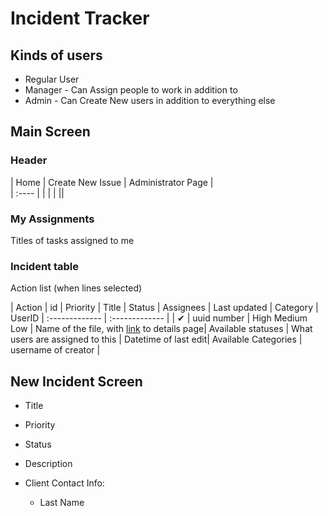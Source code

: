 # Incident Tracker 

## Kinds of users

- Regular User
- Manager - Can Assign people to work in addition to
- Admin - Can Create New users in addition to everything else


## Main Screen

### Header
| Home | Create New Issue | Administrator Page |  
| :---- |
|  |  | ||

### My Assignments
Titles of tasks assigned to me

### Incident table

Action list (when lines selected)

| Action         | id             | Priority | Title | Status | Assignees | Last updated | Category | UserID
| :------------- | :------------- |
|  &#x2714;        | uuid number      | High Medium Low | Name of the file, with [link]() to details page| Available statuses | What users are assigned to this | Datetime of last edit| Available Categories | username of creator |


## New Incident Screen

- Title
- Priority
- Status
- Description

- Client Contact Info:
  - Last Name
